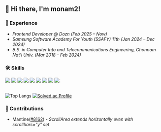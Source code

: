 ## 👋 Hi there, I'm monam2!

### 🌱 Experience

- _Frontend Developer @ Dozn (Feb 2025 – Now)_
- _Samsung Software Academy For Youth (SSAFY) 11th (Jan 2024 – Dec 2024)_
- _B.S. in Computer Info and Telecommunications Engineering, Chonnam Nat'l Univ. (Mar 2018 – Feb 2024)_




### 🛠️ Skills








<div>
<img src="https://img.shields.io/badge/react-61DAFB?style=flat-square&logo=react&logoColor=black"> <img src="https://img.shields.io/badge/react native-61DAFB?style=flat-square&logo=react&logoColor=white"> <img src="https://img.shields.io/badge/Next.js-black?style=flat-square&logo=next.js&logoColor=white"> <img src="https://img.shields.io/badge/Expo-000000?style=flat-square&logo=Expo&logoColor=white"/>
<img src="https://img.shields.io/badge/reactquery-FF4154?style=flat-square&logo=reactquery&logoColor=white"> <img src="https://img.shields.io/badge/Zustand-CC2936?style=flat-square&logoColor=white"> <img src="https://img.shields.io/badge/recoil-61DAFB?style=flat-square&logoColor=black">
<img src="https://img.shields.io/badge/Express-8cbf40?style=flat-square&logo=Express&logoColor=black">
<img src="https://img.shields.io/badge/PostgreSQL-4169E1?style=flat-square&logo=PostgreSQL&logoColor=black">

  

  
</div>


<br/>

![Top Langs](https://github-readme-stats.vercel.app/api/top-langs/?username=monam2&layout=compact)
[![Solved.ac Profile](http://mazassumnida.wtf/api/v2/generate_badge?boj=kangcw0107)](https://solved.ac/kangcw0107/)




### 📍 Contributions
- Mantine([#8162](https://github.com/mantinedev/mantine/pull/8162)) - _ScrollArea extends horizontally even with scrollbars="y" set_
